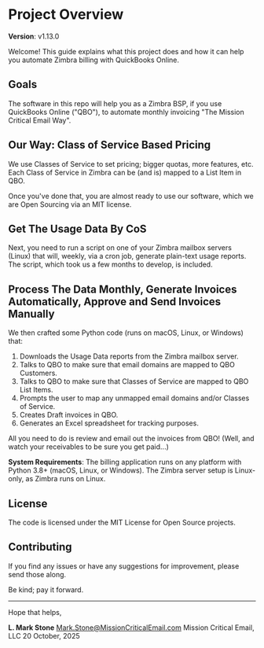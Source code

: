 # Project Overview

**Version**: v1.13.0

Welcome! This guide explains what this project does and how it can help you automate Zimbra billing with QuickBooks Online.

## Goals

The software in this repo will help you as a Zimbra BSP, if you use QuickBooks Online ("QBO"), to automate monthly invoicing "The Mission Critical Email Way".

## Our Way: Class of Service Based Pricing

We use Classes of Service to set pricing; bigger quotas, more features, etc. Each Class of Service in Zimbra can be (and is) mapped to a List Item in QBO.

Once you've done that, you are almost ready to use our software, which we are Open Sourcing via an MIT license.

## Get The Usage Data By CoS

Next, you need to run a script on one of your Zimbra mailbox servers (Linux) that will, weekly, via a cron job, generate plain-text usage reports. The script, which took us a few months to develop, is included.

## Process The Data Monthly, Generate Invoices Automatically, Approve and Send Invoices Manually

We then crafted some Python code (runs on macOS, Linux, or Windows) that:

1. Downloads the Usage Data reports from the Zimbra mailbox server.
2. Talks to QBO to make sure that email domains are mapped to QBO Customers.
3. Talks to QBO to make sure that Classes of Service are mapped to QBO List Items.
4. Prompts the user to map any unmapped email domains and/or Classes of Service.
5. Creates Draft invoices in QBO.
6. Generates an Excel spreadsheet for tracking purposes.

All you need to do is review and email out the invoices from QBO! (Well, and watch your receivables to be sure you get paid...)

**System Requirements**: The billing application runs on any platform with Python 3.8+ (macOS, Linux, or Windows). The Zimbra server setup is Linux-only, as Zimbra runs on Linux.

## License

The code is licensed under the MIT License for Open Source projects.

## Contributing

If you find any issues or have any suggestions for improvement, please send those along.

Be kind; pay it forward.

---

Hope that helps,

**L. Mark Stone**
Mark.Stone@MissionCriticalEmail.com
Mission Critical Email, LLC
20 October, 2025
